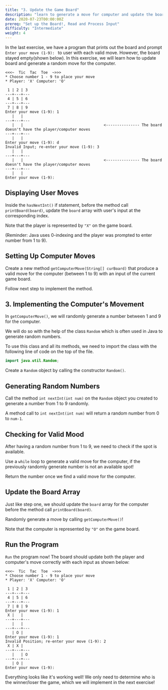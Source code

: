 ```yaml
---
title: "3. Update the Game Board"
description: "learn to generate a move for computer and update the board"
date: 2020-07-23T00:00:00Z
prereq: "Set up the Board!, Read and Process Input"
difficulty: "Intermediate"
weight: 4
---
```


In the last exercise, we have a program that prints out the board and prompt `Enter your move (1-9): ` to user with each valid move. However, the board stayed empty(shown below). In this exercise, we will learn how to update board and generate a random move for the computer.

```
<<<~  Tic  Tac  Toe  ~>>>
* Choose number 1 - 9 to place your move
* Player: 'X' Computer: 'O'

 1 | 2 | 3 
---+---+---
 4 | 5 | 6 
---+---+---
 7 | 8 | 9 
Enter your move (1-9): 1
   |   |   
---+---+---
   |   |                                    <--------------- The board doesn't have the player/computer moves
---+---+---
   |   |   
Enter your move (1-9): d
Invalid Input; re-enter your move (1-9): 3
   |   |   
---+---+---
   |   |                                    <--------------- The board doesn't have the player/computer moves
---+---+---
   |   |   
Enter your move (1-9): 
```

## Displaying User Moves

Inside the `hasNextInt()` if statement, before the method call `printBoard(board)`, update the `board` array with user's input at the corresponding index. 

Note that the player is represented by `"X"` on the game board. 

(Reminder: Java uses 0-indexing and the player was prompted to enter number from 1 to 9).

## Setting Up Computer Moves

Create a new method `getComputerMove(String[] curBoard)` that produce a valid move for the computer (between 1 to 9) with an input of the current game board. 

Follow next step to implement the method.

## 3. Implementing the Computer's Movement
In `getComputerMove()`, we will randomly generate a number between 1 and 9 for the computer.

We will do so with the help of the class `Random` which is often used in Java to generate random numbers.

To use this class and all its methods, we need to import the class with the following line of code on the top of the file.

```java
import java.util.Random;
```

Create a `Random` object by calling the constructor `Random()`.

## Generating Random Numbers

Call the method `int nextInt(int num)` on the `Random` object you created to generate a number from 1 to 9 randomly.

A method call to `int nextInt(int num)` will return a random number from 0 to `num-1`.

## Checking for Valid Mood

After having a random number from 1 to 9, we need to check if the spot is available. 

Use a `while` loop to generate a valid move for the computer, if the previously randomly generate number is not an available spot!

Return the number once we find a valid move for the computer.

## Update the Board Array

Just like step one, we should update the `board` array for the computer before the method call `printBoard(board)`.

Randomly generate a move by calling `getComputerMove()`!

Note that the computer is represented by `"O"` on the game board. 

## Run the Program

`Run` the program now! The board should update both the player and computer's move correctly with each input as shown below:

```
<<<~  Tic  Tac  Toe  ~>>>
* Choose number 1 - 9 to place your move
* Player: 'X' Computer: 'O'

 1 | 2 | 3 
---+---+---
 4 | 5 | 6 
---+---+---
 7 | 8 | 9 
Enter your move (1-9): 1
 X |   |   
---+---+---
   |   |   
---+---+---
   | O |   
Enter your move (1-9): 1
Invalid Position; re-enter your move (1-9): 2
 X | X |   
---+---+---
   |   | O 
---+---+---
   | O |   
Enter your move (1-9): 
```

Everything looks like it's working well! We only need to determine who is the winner/loser the game, which we will implement in the next exercise!
